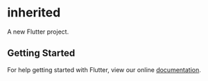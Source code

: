 # inherited

A new Flutter project.

## Getting Started

For help getting started with Flutter, view our online
[documentation](https://flutter.io/).
